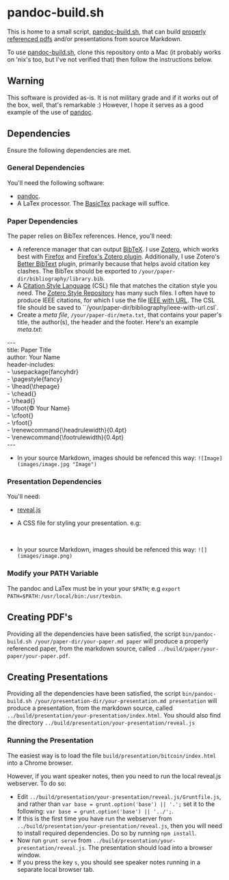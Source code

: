 # pandoc-build.sh

This is home to a small script, [pandoc-build.sh](bin/pandoc-build.sh), that can build [properly referenced pdfs](https://github.com/glowkeeper/Markdown-with-References) and/or presentations from source Markdown. 

To use [pandoc-build.sh](bin/pandoc-build.sh), clone this repository onto a Mac (it probably works on 'nix's too, but I've not verified that) then follow the instructions below.

## Warning

This software is provided as-is. It is not military grade and if it works out of the box, well, that's remarkable :) However, I hope it serves as a good example of the use of [pandoc](https://github.com/jgm/pandoc/releases/download/1.17.0.2/).

## Dependencies

Ensure the following dependencies are met.

### General Dependencies

You'll need the following software:

+ [pandoc](https://github.com/jgm/pandoc/releases/download/1.17.0.2/pandoc-1.17.0.2-osx.pkg "pandoc").
+ A LaTex processor. The [BasicTex](http://tug.org/cgi-bin/mactex-download/BasicTeX.pkg "BasicTex") package will suffice. 

### Paper Dependencies

The paper relies on BibTex references. Hence, you'll need:

+ A reference manager that can output [BibTeX](http://www.bibtex.org/). I use [Zotero](https://www.zotero.org/), which works best with [Firefox](https://www.mozilla.org/en-GB/firefox/new/) and [Firefox's Zotero plugin](https://download.zotero.org/extension/zotero-4.0.29.10.xpi). Additionally, I use Zotero's [Better BibText](https://github.com/retorquere/zotero-better-bibtex) plugin, primarily because that helps avoid citation key clashes. The BibTex should be exported to `/your/paper-dir/bibliography/library.bib`.
+ A [Citation Style Language](http://citationstyles.org/) (CSL) file that matches the citation style you need. The [Zotero Style Repository](https://www.zotero.org/styles) has many such files. I often have to produce IEEE citations, for which I use the file [IEEE with URL](https://www.zotero.org/styles/ieee-with-url). The CSL file should be saved to ``/your/paper-dir/bibliography/ieee-with-url.csl`.
+ Create a _meta file_, `/your/paper-dir/meta.txt`, that contains your paper's title, the author(s), the header and the footer. Here's an example _meta.txt_:

---<br>
title: Paper Title<br>
author: Your Name<br>
header-includes:<br>
    - \usepackage{fancyhdr}<br>
    - \pagestyle{fancy}<br>
    - \lhead{\thepage}<br>
    - \chead{}<br>
    - \rhead{}<br>
    - \lfoot{© Your Name}<br>
    - \cfoot{}<br>
    - \rfoot{}<br>
    - \renewcommand{\headrulewidth}{0.4pt}<br>
    - \renewcommand{\footrulewidth}{0.4pt}<br>
---<br>

+ In your source Markdown, images should be refenced this way: `![Image](images/image.jpg "Image")`

### Presentation Dependencies

You'll need:

+ [reveal.js](https://github.com/hakimel/reveal.js/)
+ A CSS file for styling your presentation. e.g:

	<style type="text/css"><br>
	  .reveal .slides { margin-top: 40px; }<br>
	  .reveal .slides li { font-size: 1.1em; }<br>
	  .reveal p { font-size: 1.1em; }<br>
	</style><br>

+ In your source Markdown, images should be refenced this way: `![](images/image.png)`

### Modify your PATH Variable

The pandoc and LaTex must be in your your `$PATH`; e.g `export PATH=$PATH:/usr/local/bin:/usr/texbin`.

## Creating PDF's

Providing all the dependencies have been satisfied, the script `bin/pandoc-build.sh /your/paper-dir/your-paper.md paper` will produce a properly referenced paper, from the markdown source, called `../build/paper/your-paper/your-paper.pdf`. 

## Creating Presentations

Providing all the dependencies have been satisfied, the script `bin/pandoc-build.sh /your/presentation-dir/your-presentation.md presentation` will produce a presentation, from the markdown source, called `../build/presentation/your-presentation/index.html`. You should also find the directory `../build/presentation/your-presentation/reveal.js`

### Running the Presentation

The easiest way is to load the file `build/presentation/bitcoin/index.html` into a Chrome browser.

However, if you want speaker notes, then you need to run the local reveal.js webserver. To do so:

+ Edit `../build/presentation/your-presentation/reveal.js/Gruntfile.js`, and rather than `var base = grunt.option('base') || '.';` set it to the following: `var base = grunt.option('base') || '../';`.
+ If this is the first time you have run the webserver from `../build/presentation/your-presentation/reveal.js`, then you will need to install required dependencies. Do so by running `npm install`.
+ Now run `grunt serve` from `../build/presentation/your-presentation/reveal.js`. The presentation should load into a browser window.
+ If you press the key `s`, you should see speaker notes running in a separate local browser tab. 
